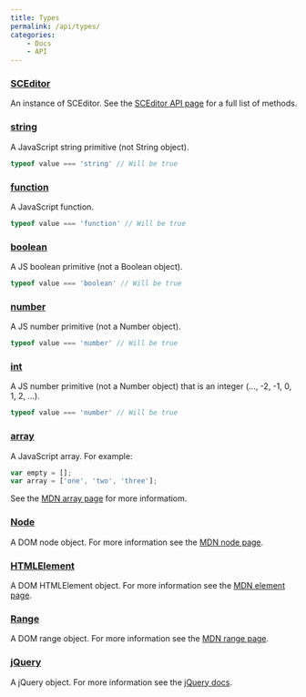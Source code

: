```yaml
---
title: Types
permalink: /api/types/
categories:
    - Docs
    - API
---
```


### <a id="sceditor" href="#sceditor">SCEditor</a>

An instance of SCEditor. See the [SCEditor API page](/api/sceditor/) for a full list of methods.


### <a id="string" href="#string">string</a>

A JavaScript string primitive (not String object).

```js
typeof value === 'string' // Will be true
```


### <a id="function" href="#function">function</a>

A JavaScript function.

```js
typeof value === 'function' // Will be true
```


### <a id="bool" href="#bool">boolean</a>

A JS boolean primitive (not a Boolean object).

```js
typeof value === 'boolean' // Will be true
```

### <a id="number" href="#number">number</a>

A JS number primitive (not a Number object).

```js
typeof value === 'number' // Will be true
```

### <a id="int" href="#int">int</a>

A JS number primitive (not a Number object) that is an integer
(..., -2, -1, 0, 1, 2, ...).

```js
typeof value === 'number' // Will be true
```

### <a id="array" href="#array">array</a>

A JavaScript array. For example:

```js
var empty = [];
var array = ['one', 'two', 'three'];
```

See the [MDN array page](https://developer.mozilla.org/en/docs/JavaScript/Reference/Global_Objects/Array) for more informatiom.


### <a id="node" href="#node">Node</a>

A DOM node object. For more information see the [MDN node page](https://developer.mozilla.org/en/docs/DOM/node).


### <a id="htmlelement" href="#htmlelement">HTMLElement</a>

A DOM HTMLElement object. For more information see the [MDN element page](https://developer.mozilla.org/en/docs/DOM/element).


### <a id="range" href="#range">Range</a>

A DOM range object. For more information see the [MDN range page](https://developer.mozilla.org/en/docs/DOM/range).


### <a id="jquery" href="#jquery">jQuery</a>

A jQuery object. For more information see the [jQuery docs](http://api.jquery.com/jQuery/).
